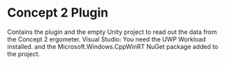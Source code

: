 # Concept 2 Plugin

Contains the plugin and the empty Unity project to read out the data from the Concept 2 ergometer.
Visual Studio: You need the UWP Workload installed. and the Microsoft.Windows.CppWinRT NuGet package added to the project.


